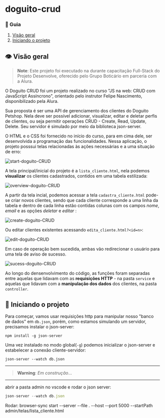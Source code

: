 # doguito-crud

### 📌 Guia
 1. [Visão geral](#visao-geral)
 2. [Iniciando o projeto](#inicio-proj)

<div id='visao-geral'/>  

## 👁️ Visão geral
>**Note**: Este projeto foi executado na durante capacitação Full-Stack do Projeto Desenvolve, oferecido pelo Grupo Boticário em parceria com a Alura.

O Doguito CRUD foi um projeto realizado no curso "JS na web: CRUD com JavaScript Assíncrono", orientado pelo instrutor Felipe Nascimento, disponibilizado pela Alura. 

Sua proposta é ser uma API de gerenciamento dos clientes do Doguito Petshop. Nela deve ser possível adicionar, visualizar, editar e deletar perfis de clientes, ou seja permitir operações CRUD - Create, Read, Update, Delete. Seu servidor é simulado por meio da biblioteca json-server.

O HTML e o CSS foi fornecido no início do curso, para em cima dele, ser desenvolvida a programação das funcionalidades. Nessa aplicação, o projeto posssui telas relacionadas às ações necessárias e a uma situação de erro:

![start-doguito-CRUD](https://github.com/emararipe/doguito-crud/assets/115882935/0fd3b7e6-bc23-429d-921c-a3ddf16310af)  

 A tela principal/inicial do projeto é a ``lista_cliente.html``, nela podemos **visualizar** os clientes cadastrados, contidos em uma tabela estilizada:

![overview-doguito-CRUD](https://github.com/emararipe/doguito-crud/assets/115882935/790715f4-cc07-4a8a-aac1-02cde4459d58)

A partir da tela incial, podemos acessar a tela ``cadastra_cliente.html`` pode-se criar novos clientes, sendo que cada cliente corresponde a uma linha da tabela e dentro de cada linha estão contidas colunas com os campos *nome*, *email* e as opções *deletar* e *editar* :

![create-doguito-CRUD](https://github.com/emararipe/doguito-crud/assets/115882935/6bba0e4d-87bb-4794-9ad0-1be27e92830d)

Ou editar clientes existentes acessando ``edita_cliente.html?<id=n>``:

![edit-doguito-CRUD](https://github.com/emararipe/doguito-crud/assets/115882935/63093a63-7a07-44cc-9514-df4b11bd055f)

Em caso de operação bem sucedida, ambas vão redirecionar o usuário para uma tela de aviso de sucesso.

![sucess-doguito-CRUD](https://github.com/emararipe/doguito-crud/assets/115882935/c3ae4eff-b589-4c0f-ba89-f1960c121121)

Ao longo do densenvolvimento do código, as funções foram separadas entre aquelas que lidavam com as **requisições HTTP** - na pasta ``service`` e aquelas que lidavam com a **manipulação dos dados** dos clientes, na pasta ``controller``.

<div id='inicio-proj'/> 

## 🏁 Iniciando o projeto
Para começar, vamos usar requisições http para manipular nosso "banco de dados" em ``db.json``, porém, como estamos simulando um servidor, precisamos instalar o json-server:
```
npm install -g json-server
```
Uma vez instalado no modo global(``-g``) podemos inicializar o json-server e estabelecer a conexão cliente-servidor:
```
json-server --watch db.json
```


---
> **Warning**: *Em construção*...

---



abrir a pasta admin no vscode e 
rodar o json server: 
```js
json-server --watch db.json
```

Rodar: browser-sync start --server --file . --host --port 5000 --startPath admin/telas/lista_cliente.html
